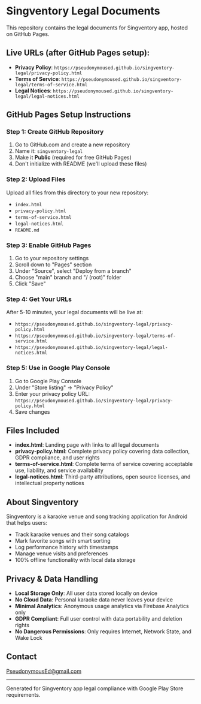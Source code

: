 # Singventory Legal Documents

This repository contains the legal documents for Singventory app, hosted on GitHub Pages.

## Live URLs (after GitHub Pages setup):
- **Privacy Policy**: `https://pseudonymoused.github.io/singventory-legal/privacy-policy.html`
- **Terms of Service**: `https://pseudonymoused.github.io/singventory-legal/terms-of-service.html`
- **Legal Notices**: `https://pseudonymoused.github.io/singventory-legal/legal-notices.html`

## GitHub Pages Setup Instructions

### Step 1: Create GitHub Repository
1. Go to GitHub.com and create a new repository
2. Name it: `singventory-legal`
3. Make it **Public** (required for free GitHub Pages)
4. Don't initialize with README (we'll upload these files)

### Step 2: Upload Files
Upload all files from this directory to your new repository:
- `index.html`
- `privacy-policy.html` 
- `terms-of-service.html`
- `legal-notices.html`
- `README.md`

### Step 3: Enable GitHub Pages
1. Go to your repository settings
2. Scroll down to "Pages" section
3. Under "Source", select "Deploy from a branch"
4. Choose "main" branch and "/ (root)" folder
5. Click "Save"

### Step 4: Get Your URLs
After 5-10 minutes, your legal documents will be live at:
- `https://pseudonymoused.github.io/singventory-legal/privacy-policy.html`
- `https://pseudonymoused.github.io/singventory-legal/terms-of-service.html`
- `https://pseudonymoused.github.io/singventory-legal/legal-notices.html`

### Step 5: Use in Google Play Console
1. Go to Google Play Console
2. Under "Store listing" → "Privacy Policy"
3. Enter your privacy policy URL: `https://pseudonymoused.github.io/singventory-legal/privacy-policy.html`
4. Save changes

## Files Included
- **index.html**: Landing page with links to all legal documents
- **privacy-policy.html**: Complete privacy policy covering data collection, GDPR compliance, and user rights
- **terms-of-service.html**: Complete terms of service covering acceptable use, liability, and service availability
- **legal-notices.html**: Third-party attributions, open source licenses, and intellectual property notices

## About Singventory
Singventory is a karaoke venue and song tracking application for Android that helps users:
- Track karaoke venues and their song catalogs
- Mark favorite songs with smart sorting
- Log performance history with timestamps
- Manage venue visits and preferences
- 100% offline functionality with local data storage

## Privacy & Data Handling
- **Local Storage Only**: All user data stored locally on device
- **No Cloud Data**: Personal karaoke data never leaves your device
- **Minimal Analytics**: Anonymous usage analytics via Firebase Analytics only
- **GDPR Compliant**: Full user control with data portability and deletion rights
- **No Dangerous Permissions**: Only requires Internet, Network State, and Wake Lock

## Contact
PseudonymousEd@gmail.com

---

Generated for Singventory app legal compliance with Google Play Store requirements.
